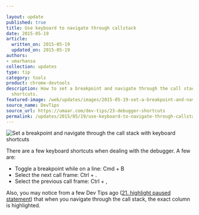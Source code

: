```yaml
---

layout: update
published: true
title: Use keyboard to navigate through callstack
date: 2015-05-19
article:
  written_on: 2015-05-19
  updated_on: 2015-05-19
authors:
- umarhansa
collection: updates
type: tip
category: tools
product: chrome-devtools
description: How to set a breakpoint and navigate through the call stack with keyboard
  shortcuts.
featured-image: /web/updates/images/2015-05-19-set-a-breakpoint-and-navigate-through-the-call-stack-with-keyboard-shortcuts/debugger-shortcuts.gif
source_name: DevTips
source_url: https://umaar.com/dev-tips/23-debugger-shortcuts
permalink: /updates/2015/05/19/use-keyboard-to-navigate-through-callstack.html
---
```

<img src="/web/updates/images/2015-05-19-set-a-breakpoint-and-navigate-through-the-call-stack-with-keyboard-shortcuts/debugger-shortcuts.gif" alt="Set a breakpoint and navigate through the call stack with keyboard shortcuts">

There are a few keyboard shortcuts when dealing with the debugger. A few are:

<ul>
<li>Toggle a breakpoint while on a line: Cmd + B</li>
<li>Select the next call frame: Ctrl + .</li>
<li>Select the previous call frame: Ctrl + ,</li>
</ul>

Also, you may notice from a few Dev Tips ago (<a href="https://umaar.com/dev-tips/21-highlight-paused-statement/">21. highlight paused statement</a>) that when you navigate through the call stack, the exact column is highlighted.